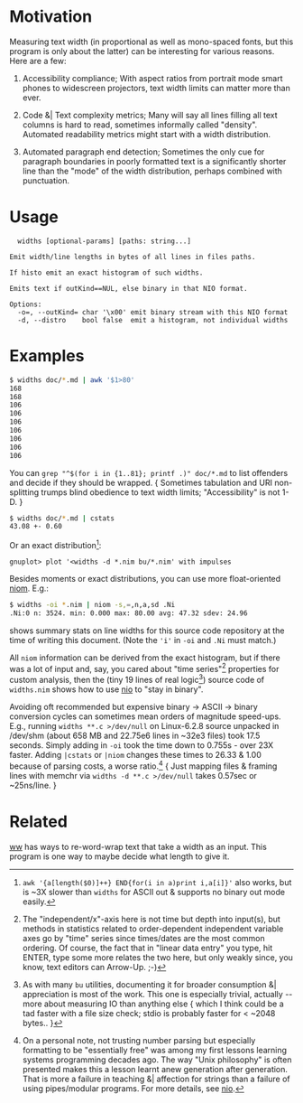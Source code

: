 Motivation
==========
Measuring text width (in proportional as well as mono-spaced fonts, but this
program is only about the latter) can be interesting for various reasons.  Here
are a few:

 1. Accessibility compliance; With aspect ratios from portrait mode smart phones
    to widescreen projectors, text width limits can matter more than ever.

 2. Code &| Text complexity metrics; Many will say all lines filling all text
    columns is hard to read, sometimes informally called "density".  Automated
    readability metrics might start with a width distribution.

 3. Automated paragraph end detection; Sometimes the only cue for paragraph
    boundaries in poorly formatted text is a significantly shorter line than
    the "mode" of the width distribution, perhaps combined with punctuation.

Usage
=====
```
  widths [optional-params] [paths: string...]

Emit width/line lengths in bytes of all lines in files paths.

If histo emit an exact histogram of such widths.

Emits text if outKind==NUL, else binary in that NIO format.

Options:
  -o=, --outKind= char '\x00' emit binary stream with this NIO format
  -d, --distro    bool false  emit a histogram, not individual widths
```

Examples
========
```sh
$ widths doc/*.md | awk '$1>80'
168
168
106
106
106
106
106
106
106
```
You can `grep "^$(for i in {1..81}; printf .)" doc/*.md` to list offenders and
decide if they should be wrapped. { Sometimes tabulation and URI non-splitting
trumps blind obedience to text width limits; "Accessibility" is not 1-D. }

```sh
$ widths doc/*.md | cstats
43.08 +- 0.60
```

Or an exact distribution[^1]:
```gnuplot
gnuplot> plot '<widths -d *.nim bu/*.nim' with impulses
```

Besides moments or exact distributions, you can use more float-oriented
[niom](niom.md).  E.g.:
```sh
$ widths -oi *.nim | niom -s,=,n,a,sd .Ni
.Ni:0 n: 3524. min: 0.000 max: 80.00 avg: 47.32 sdev: 24.96
```

shows summary stats on line widths for this source code repository at the time
of writing this document. (Note the `'i'` in `-oi` and `.Ni` must match.)

All `niom` information can be derived from the exact histogram, but if there was
a lot of input and, say, you cared about "time series"[^2] properties for custom
analysis, then the (tiny 19 lines of real logic[^3]) source code of `widths.nim`
shows how to use [nio](https://github.com/c-blake/nio) to "stay in binary".

Avoiding oft recommended but expensive binary -> ASCII -> binary conversion
cycles can sometimes mean orders of magnitude speed-ups.  E.g., running `widths
**.c >/dev/null` on Linux-6.2.8 source unpacked in /dev/shm (about 658 MB and
22.75e6 lines in ~32e3 files) took 17.5 seconds.  Simply adding in `-oi` took
the time down to 0.755s - over 23X faster.  Adding `|cstats` or `|niom` changes
these times to 26.33 & 1.00 because of parsing costs, a worse ratio.[^4] { Just
mapping files & framing lines with memchr via `widths -d **.c >/dev/null` takes
0.57sec or ~25ns/line. }

Related
=======
[ww](ww.md) has ways to re-word-wrap text that take a width as an input.  This
program is one way to maybe decide what length to give it.

[^1]: `awk '{a[length($0)]++} END{for(i in a)print i,a[i]}'` also works, but is
~3X slower than `widths` for ASCII out & supports no binary out mode easily.

[^2]: The "independent/x"-axis here is not time but depth into input(s), but
methods in statistics related to order-dependent independent variable axes go by
"time" series since times/dates are the most common ordering.  Of course, the
fact that in "linear data entry" you type, hit ENTER, type some more relates the
two here, but only weakly since, you know, text editors can Arrow-Up. ;-)

[^3]: As with many `bu` utilities, documenting it for broader consumption &|
appreciation is most of the work.  This one is especially trivial, actually --
more about measuring IO than anything else { which I think could be a tad faster
with a file size check; stdio is probably faster for < ~2048 bytes.. }

[^4]: On a personal note, not trusting number parsing but especially formatting
to be "essentially free" was among my first lessons learning systems programming
decades ago.  The way "Unix philosophy" is often presented makes this a lesson
learnt anew generation after generation.  That is more a failure in teaching &|
affection for strings than a failure of using pipes/modular programs.  For more
details, see [nio](https://github.com/c-blake/nio).
